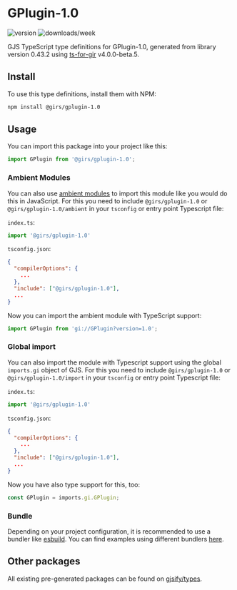 
# GPlugin-1.0

![version](https://img.shields.io/npm/v/@girs/gplugin-1.0)
![downloads/week](https://img.shields.io/npm/dw/@girs/gplugin-1.0)


GJS TypeScript type definitions for GPlugin-1.0, generated from library version 0.43.2 using [ts-for-gir](https://github.com/gjsify/ts-for-gir) v4.0.0-beta.5.


## Install

To use this type definitions, install them with NPM:
```bash
npm install @girs/gplugin-1.0
```

## Usage

You can import this package into your project like this:
```ts
import GPlugin from '@girs/gplugin-1.0';
```

### Ambient Modules

You can also use [ambient modules](https://github.com/gjsify/ts-for-gir/tree/main/packages/cli#ambient-modules) to import this module like you would do this in JavaScript.
For this you need to include `@girs/gplugin-1.0` or `@girs/gplugin-1.0/ambient` in your `tsconfig` or entry point Typescript file:

`index.ts`:
```ts
import '@girs/gplugin-1.0'
```

`tsconfig.json`:
```json
{
  "compilerOptions": {
    ...
  },
  "include": ["@girs/gplugin-1.0"],
  ...
}
```

Now you can import the ambient module with TypeScript support: 

```ts
import GPlugin from 'gi://GPlugin?version=1.0';
```

### Global import

You can also import the module with Typescript support using the global `imports.gi` object of GJS.
For this you need to include `@girs/gplugin-1.0` or `@girs/gplugin-1.0/import` in your `tsconfig` or entry point Typescript file:

`index.ts`:
```ts
import '@girs/gplugin-1.0'
```

`tsconfig.json`:
```json
{
  "compilerOptions": {
    ...
  },
  "include": ["@girs/gplugin-1.0"],
  ...
}
```

Now you have also type support for this, too:

```ts
const GPlugin = imports.gi.GPlugin;
```

### Bundle

Depending on your project configuration, it is recommended to use a bundler like [esbuild](https://esbuild.github.io/). You can find examples using different bundlers [here](https://github.com/gjsify/ts-for-gir/tree/main/examples).

## Other packages

All existing pre-generated packages can be found on [gjsify/types](https://github.com/gjsify/types).


